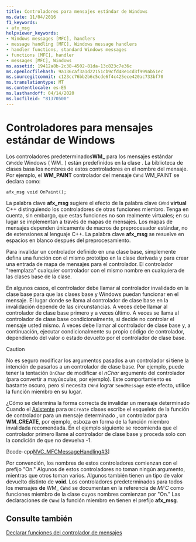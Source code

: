 ```yaml
---
title: Controladores para mensajes estándar de Windows
ms.date: 11/04/2016
f1_keywords:
- afx_msg
helpviewer_keywords:
- Windows messages [MFC], handlers
- message handling [MFC], Windows message handlers
- handler functions, standard Windows messages
- functions [MFC], handler
- messages [MFC], Windows
ms.assetid: 19412a8b-2c38-4502-81da-13c823c7e36c
ms.openlocfilehash: 9a136caf3a1d22151cb9cfd48e1cd3f999ab51ec
ms.sourcegitcommit: c123cc76bb2b6c5cde6f4c425ece420ac733bf70
ms.translationtype: MT
ms.contentlocale: es-ES
ms.lasthandoff: 04/14/2020
ms.locfileid: "81370500"
---
```

# <a name="handlers-for-standard-windows-messages"></a>Controladores para mensajes estándar de Windows

Los controladores predeterminados**WM_** para los mensajes estándar `CWnd`de Windows ( WM_ ) están predefinidos en la clase . La biblioteca de clases basa los nombres de estos controladores en el nombre del mensaje. Por ejemplo, el **WM_PAINT** controlador del mensaje `CWnd` WM_PAINT se declara como:

`afx_msg void OnPaint();`

La palabra clave **afx_msg** sugiere el efecto de la palabra clave `CWnd` **virtual** C++ distinguiendo los controladores de otras funciones miembro. Tenga en cuenta, sin embargo, que estas funciones no son realmente virtuales; en su lugar se implementan a través de mapas de mensajes. Los mapas de mensajes dependen únicamente de macros de preprocesador estándar, no de extensiones al lenguaje C++. La palabra clave **afx_msg** se resuelve en espacios en blanco después del preprocesamiento.

Para invalidar un controlador definido en una clase base, simplemente defina una función con el mismo prototipo en la clase derivada y para crear una entrada de mapa de mensajes para el controlador. El controlador "reemplaza" cualquier controlador con el mismo nombre en cualquiera de las clases base de la clase.

En algunos casos, el controlador debe llamar al controlador invalidado en la clase base para que las clases base y Windows puedan funcionar en el mensaje. El lugar donde se llama al controlador de clase base en la invalidación depende de las circunstancias. A veces debe llamar al controlador de clase base primero y a veces último. A veces se llama al controlador de clase base condicionalmente, si decide no controlar el mensaje usted mismo. A veces debe llamar al controlador de clase base y, a continuación, ejecutar condicionalmente su propio código de controlador, dependiendo del valor o estado devuelto por el controlador de clase base.

> [!CAUTION]
> No es seguro modificar los argumentos pasados a un controlador si tiene la intención de pasarlos a un controlador de clase base. Por ejemplo, puede tener la tentación `OnChar` de modificar el *nChar* argumento del controlador (para convertir a mayúsculas, por ejemplo). Este comportamiento es bastante oscuro, pero si necesita `CWnd` lograr `SendMessage` este efecto, utilice la función miembro en su lugar.

¿Cómo se determina la forma correcta de invalidar un mensaje determinado Cuando el [Asistente](reference/mfc-class-wizard.md) para `OnCreate` clases escribe el esqueleto de la función de controlador para un mensaje determinado , un controlador para **WM_CREATE**, por ejemplo, esboza en forma de la función miembro invalidada recomendada. En el ejemplo siguiente se recomienda que el controlador primero llame al controlador de clase base y proceda solo con la condición de que no devuelva -1.

[!code-cpp[NVC_MFCMessageHandling#3](../mfc/codesnippet/cpp/handlers-for-standard-windows-messages_1.cpp)]

Por convención, los nombres de estos controladores comienzan con el prefijo "On." Algunos de estos controladores no toman ningún argumento, mientras que otros toman varios. Algunos también tienen un tipo de valor devuelto distinto de **void**. Los controladores predeterminados para todos los mensajes **de** WM_ `CWnd` se documentan en la referencia de *MFC* como funciones miembro de la clase cuyos nombres comienzan por "On." Las declaraciones de `CWnd` la función miembro en tienen el prefijo **afx_msg**.

## <a name="see-also"></a>Consulte también

[Declarar funciones del controlador de mensajes](../mfc/declaring-message-handler-functions.md)
